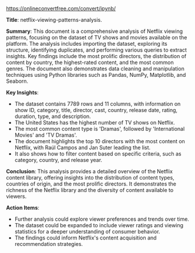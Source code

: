 https://onlineconvertfree.com/convert/ipynb/

**Title**: netflix-viewing-patterns-analysis.

**Summary**:
This document is a comprehensive analysis of Netflix viewing patterns, focusing on the dataset of TV shows and movies available on the platform. The analysis includes importing the dataset, exploring its structure, identifying duplicates, and performing various queries to extract insights. Key findings include the most prolific directors, the distribution of content by country, the highest-rated content, and the most common genres. The document also demonstrates data cleaning and manipulation techniques using Python libraries such as Pandas, NumPy, Matplotlib, and Seaborn.

**Key Insights**:
- The dataset contains 7789 rows and 11 columns, with information on show ID, category, title, director, cast, country, release date, rating, duration, type, and description.
- The United States has the highest number of TV shows on Netflix.
- The most common content type is 'Dramas', followed by 'International Movies' and 'TV Dramas'.
- The document highlights the top 10 directors with the most content on Netflix, with Raúl Campos and Jan Suter leading the list.
- It also shows how to filter content based on specific criteria, such as category, country, and release year.

**Conclusion**:
This analysis provides a detailed overview of the Netflix content library, offering insights into the distribution of content types, countries of origin, and the most prolific directors. It demonstrates the richness of the Netflix library and the diversity of content available to viewers.

**Action Items**:
- Further analysis could explore viewer preferences and trends over time.
- The dataset could be expanded to include viewer ratings and viewing statistics for a deeper understanding of consumer behavior.
- The findings could inform Netflix's content acquisition and recommendation strategies.
